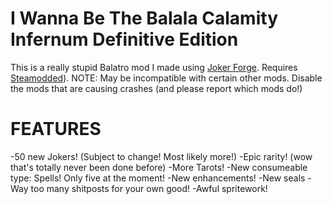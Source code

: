 # I Wanna Be The Balala Calamity Infernum Definitive Edition

This is a really stupid Balatro mod I made using [Joker Forge](https://github.com/Jayd-H/joker-forge). Requires [Steamodded](https://github.com/Steamodded/smods)).
NOTE: May be incompatible with certain other mods. Disable the mods that are causing crashes (and please report which mods do!) 

# FEATURES
-50 new Jokers! (Subject to change! Most likely more!)
-Epic rarity! (wow that's totally never been done before)
-More Tarots!
-New consumeable type: Spells! Only five at the moment!
-New enhancements!
-New seals
-Way too many shitposts for your own good!
-Awful spritework!
